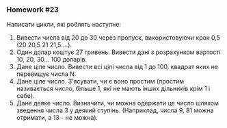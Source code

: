 ### Homework #23
  
Написати цикли, які роблять наступне:  
  
1. Вивести числа від 20 до 30 через пропуск, використовуючи крок 0,5 (20 20,5 21 21,5….).   
2. Один долар коштує 27 гривень. Вивести дані з розрахунком вартості 10, 20, 30... 100 доларів.  
3. Дане ціле число. Вивести всі цілі числа від 1 до 100, квадрат яких не перевищує числа N.  
4. Дане ціле число. З'ясувати, чи є воно простим (простим називається число, більше 1, які не мають інших дільників крім 1 і себе).  
5. Дане деяке число. Визначити, чи можна одержати це число шляхом зведення числа 3 у деякий ступінь. (Наприклад, числа 9, 81 можна отримати, а 13 - не можна).  
